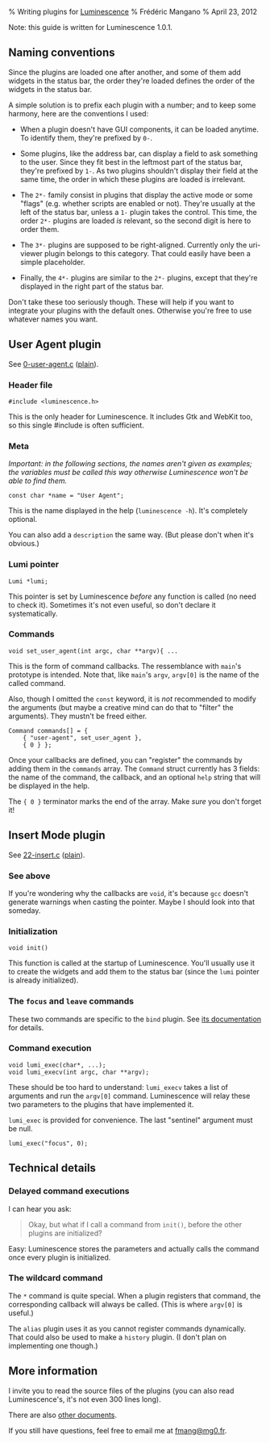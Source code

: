 % Writing plugins for [Luminescence]
% Frédéric Mangano
% April 23, 2012

[Luminescence]: index.html

Note: this guide is written for Luminescence 1.0.1.

Naming conventions
------------------

Since the plugins are loaded one after another, and some of them add widgets in the status bar, the order they're loaded defines the order of the widgets in the status bar.

A simple solution is to prefix each plugin with a number; and to keep some harmony, here are the conventions I used:

* When a plugin doesn't have GUI components, it can be loaded anytime. To identify them, they're prefixed by `0-`.

* Some plugins, like the address bar, can display a field to ask something to the user. Since they fit best in the leftmost part of the status bar, they're prefixed by `1-`. As two plugins shouldn't display their field at the same time, the order in which these plugins are loaded is irrelevant.

* The `2*-` family consist in plugins that display the active mode or some "flags" (e.g. whether scripts are enabled or not). They're usually at the left of the status bar, unless a `1-` plugin takes the control. This time, the order `2*-` plugins are loaded *is* relevant, so the second digit is here to order them.

* The `3*-` plugins are supposed to be right-aligned. Currently only the uri-viewer plugin belongs to this category. That could easily have been a simple placeholder.

* Finally, the `4*-` plugins are similar to the `2*-` plugins, except that they're displayed in the right part of the status bar.

Don't take these too seriously though. These will help if you want to integrate your plugins with the default ones. Otherwise you're free to use whatever names you want.

User Agent plugin
-----------------

See [0-user-agent.c](0-user-agent.c.html) ([plain](0-user-agent.c)).

### Header file

    #include <luminescence.h>

This is the only header for Luminescence. It includes Gtk and WebKit too, so this single #include is often sufficient.

### Meta

*Important: in the following sections, the names aren't given as examples; the variables must be called this way otherwise Luminescence won't be able to find them.*

    const char *name = "User Agent";

This is the name displayed in the help (`luminescence -h`). It's completely optional.

You can also add a `description` the same way. (But please don't when it's obvious.)

### Lumi pointer

    Lumi *lumi;

This pointer is set by Luminescence *before* any function is called (no need to check it).
Sometimes it's not even useful, so don't declare it systematically.

### Commands

    void set_user_agent(int argc, char **argv){ ...

This is the form of command callbacks. The ressemblance with `main`'s prototype is intended.
Note that, like `main`'s `argv`, `argv[0]` is the name of the called command.

Also, though I omitted the `const` keyword, it is *not* recommended to modify the arguments (but maybe a creative mind can do that to "filter" the arguments). They mustn't be freed either.

    Command commands[] = {
        { "user-agent", set_user_agent },
        { 0 } };

Once your callbacks are defined, you can "register" the commands by adding them in the `commands` array.
The `Command` struct currently has 3 fields: the name of the command, the callback, and an optional `help` string that will be displayed in the help.

The `{ 0 }` terminator marks the end of the array. Make *sure* you don't forget it!

Insert Mode plugin
------------------

See [22-insert.c](22-insert.c.html) ([plain](22-insert.c)).

### See above

If you're wondering why the callbacks are `void`, it's because `gcc` doesn't generate warnings when casting the pointer.
Maybe I should look into that someday.

### Initialization

    void init()

This function is called at the startup of Luminescence. You'll usually use it to create the widgets and add them to the status bar (since the `lumi` pointer is already initialized).

### The `focus` and `leave` commands

These two commands are specific to the `bind` plugin. See [its documentation](bind.html#focus) for details.

### Command execution

    void lumi_exec(char*, ...);
    void lumi_execv(int argc, char **argv);

These should be too hard to understand: `lumi_execv` takes a list of arguments and run the `argv[0]` command.
Luminescence will relay these two parameters to the plugins that have implemented it.

`lumi_exec` is provided for convenience. The last "sentinel" argument must be null.

    lumi_exec("focus", 0);

Technical details
-----------------

### Delayed command executions

I can hear you ask:

> Okay, but what if I call a command from `init()`, before the other plugins are initialized?

Easy: Luminescence stores the parameters and actually calls the command once every plugin is initialized.

### The wildcard command

The `*` command is quite special. When a plugin registers that command, the corresponding callback will always be called. (This is where `argv[0]` is useful.)

The `alias` plugin uses it as you cannot register commands dynamically.
That could also be used to make a `history` plugin. (I don't plan on implementing one though.)

More information
----------------

I invite you to read the source files of the plugins (you can also read Luminescence's, it's not even 300 lines long).

There are also [other documents](index.html#documentation).

If you still have questions, feel free to email me at <fmang@mg0.fr>.
